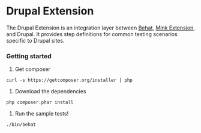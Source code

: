 Drupal Extension
====================

The Drupal Extension is an integration layer between
[Behat](http://behat.org),
[Mink Extension](http://extensions.behat.org/mink/), and Drupal. It
provides step definitions for common testing scenarios specific to
Drupal sites.

### Getting started
1. Get composer

  ```
  curl -s https://getcomposer.org/installer | php
  ```

1. Download the dependencies

  ```
  php composer.phar install
  ```

1. Run the sample tests!
  ```
  ./bin/behat
  ```
  
